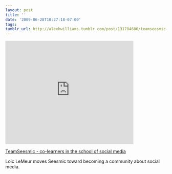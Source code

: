 ```yaml
---
layout: post
title: ''
date: '2009-06-28T10:27:18-07:00'
tags: 
tumblr_url: http://alexhwilliams.tumblr.com/post/131784686/teamseesmic-co-learners-in-the-school-of-social
---
```

<iframe width="400" height="323" src="http://www.youtube.com/embed/JguB2lBy3-M?wmode=transparent&autohide=1&egm=0&hd=1&iv_load_policy=3&modestbranding=1&rel=0&showinfo=0&showsearch=0" frameborder="0" allowfullscreen></iframe><br/><p><a href="http://www.teamseesmic.com/">TeamSeesmic - co-learners in the school of social media</a></p>
<p>Loic LeMeur moves Seesmic toward becoming a community about social media.</p>
